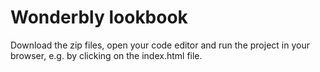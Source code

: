 # Wonderbly lookbook

Download the zip files, open your code editor and run the project in your browser, e.g. by clicking on the index.html file.

